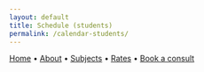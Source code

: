 ```yaml
---
layout: default
title: Schedule (students)
permalink: /calendar-students/
---
```


[Home](/index) • [About](/about) • [Subjects](/subjects) •  [Rates](/rates) • [Book a consult](/calendar-parents)


<link href="https://assets.calendly.com/assets/external/widget.css" rel="stylesheet">
<div class="calendly-inline-widget" data-url="https://calendly.com/cribb-tutoring/students/?hide_gdpr_banner=1" style="min-width:320px;height:700px;"></div>
<script src="https://assets.calendly.com/assets/external/widget.js" async></script>


